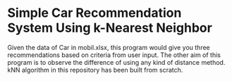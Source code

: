 # Simple Car Recommendation System Using k-Nearest Neighbor
Given the data of Car in mobil.xlsx, this program would give you three recommendations based on criteria from user input. The other aim of this program is to observe the difference of using any kind of distance method. kNN algorithm in this repository has been built from scratch.
